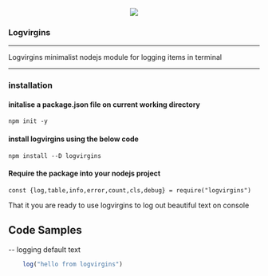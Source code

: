 <p align="center"><img src="https://github.com/Benrobo/log4virgin/blob/main/log4virgin/icon/bae37b1f616249c6a623c880ce0f8f92.png"></p>

### Logvirgins

---

Logvirgins minimalist nodejs module for logging items in terminal

---

### installation

#### initalise a package.json file on current working directory

`npm init -y`

#### install logvirgins using the below code

`npm install --D logvirgins`

#### Require the package into your nodejs project

``` 
const {log,table,info,error,count,cls,debug} = require("logvirgins")

```
That it you are ready to use logvirgins to log out beautiful text on console

## Code Samples

-- logging default text 

```javascript
    log("hello from logvirgins")
```